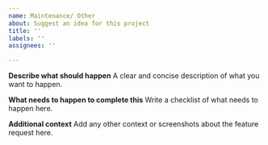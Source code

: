 ```yaml
---
name: Maintenance/ Other
about: Suggest an idea for this project
title: ''
labels: ''
assignees: ''

---
```


**Describe what should happen**
A clear and concise description of what you want to happen.

**What needs to happen to complete this**
Write a checklist of what needs to happen here.

**Additional context**
Add any other context or screenshots about the feature request here.
